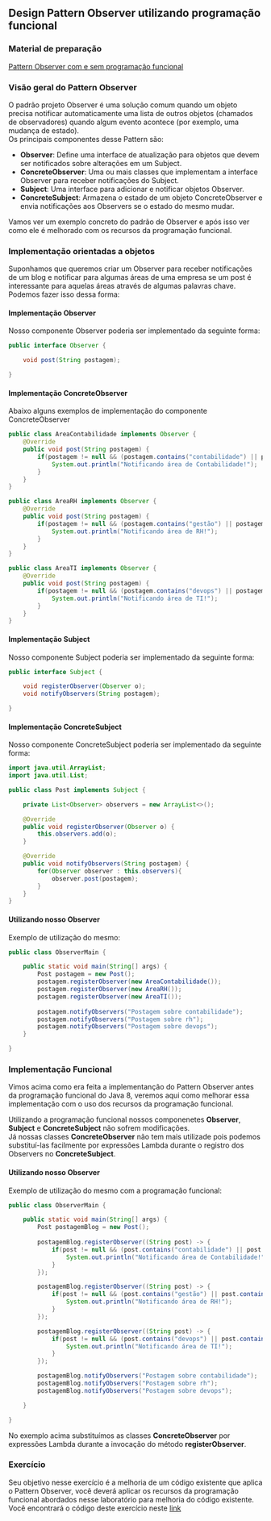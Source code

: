 ## Design Pattern Observer utilizando programação funcional

### Material de preparação
[Pattern Observer com e sem programação funcional](https://www.sourcecodeexamples.net/2018/05/refactoring-observer-design-pattern.html)

### Visão geral do Pattern Observer
O padrão projeto Observer é uma solução comum quando um objeto precisa notificar automaticamente uma lista de outros objetos (chamados de observadores) quando algum evento acontece 
(por exemplo, uma mudança de estado).<br/>
Os principais componentes desse Pattern são:
 * **Observer**: Define uma interface de atualização para objetos que devem ser notificados sobre alterações em um Subject.
 * **ConcreteObserver**: Uma ou mais classes que implementam a interface Observer para receber notificações do Subject.
 * **Subject**: Uma interface para adicionar e notificar objetos Observer.
 * **ConcreteSubject**: Armazena o estado de um objeto ConcreteObserver e envia notificações aos Observers se o estado do mesmo mudar.

Vamos ver um exemplo concreto do padrão de Observer e após isso ver como ele é melhorado com os recursos da programação funcional.

### Implementação orientadas a objetos
Suponhamos que queremos criar um Observer para receber notificações de um blog e notificar para algumas áreas de uma empresa se um post é interessante para aquelas áreas através de algumas palavras chave.<br/>
Podemos fazer isso dessa forma:

#### Implementação Observer
Nosso componente Observer poderia ser implementado da seguinte forma:
```java
public interface Observer {

    void post(String postagem);

}
```

#### Implementação ConcreteObserver
Abaixo alguns exemplos de implementação do componente ConcreteObserver
```java
public class AreaContabilidade implements Observer {
    @Override
    public void post(String postagem) {
        if(postagem != null && (postagem.contains("contabilidade") || postagem.contains("contábil"))){
            System.out.println("Notificando área de Contabilidade!");
        }
    }
}
```

```java
public class AreaRH implements Observer {
    @Override
    public void post(String postagem) {
        if(postagem != null && (postagem.contains("gestão") || postagem.contains("rh"))){
            System.out.println("Notificando área de RH!");
        }
    }
}
```

```java
public class AreaTI implements Observer {
    @Override
    public void post(String postagem) {
        if(postagem != null && (postagem.contains("devops") || postagem.contains("infraestrutura"))){
            System.out.println("Notificando área de TI!");
        }
    }
}
```

#### Implementação Subject
Nosso componente Subject poderia ser implementado da seguinte forma:
```java
public interface Subject {

    void registerObserver(Observer o);
    void notifyObservers(String postagem);

}
```

#### Implementação ConcreteSubject
Nosso componente ConcreteSubject poderia ser implementado da seguinte forma:
```java
import java.util.ArrayList;
import java.util.List;

public class Post implements Subject {

    private List<Observer> observers = new ArrayList<>();

    @Override
    public void registerObserver(Observer o) {
        this.observers.add(o);
    }

    @Override
    public void notifyObservers(String postagem) {
        for(Observer observer : this.observers){
            observer.post(postagem);
        }
    }
}
```

#### Utilizando nosso Observer
Exemplo de utilização do mesmo:
```java
public class ObserverMain {

    public static void main(String[] args) {
        Post postagem = new Post();
        postagem.registerObserver(new AreaContabilidade());
        postagem.registerObserver(new AreaRH());
        postagem.registerObserver(new AreaTI());
        
        postagem.notifyObservers("Postagem sobre contabilidade");
        postagem.notifyObservers("Postagem sobre rh");
        postagem.notifyObservers("Postagem sobre devops");
    }

}
```

### Implementação Funcional
Vimos acima como era feita a implementanção do Pattern Observer antes da programação funcional do Java 8, 
veremos aqui como melhorar essa implementação com o uso dos recursos da programação funcional.<br/>

Utilizando a programação funcional nossos componenetes **Observer**, **Subject** e **ConcreteSubject** não sofrem modificações.<br/>
Já nossas classes **ConcreteObserver** não tem mais utilizade pois podemos substituí-las facilmente por expressões Lambda durante o registro dos Observers no **ConcreteSubject**.<br/>

#### Utilizando nosso Observer
Exemplo de utilização do mesmo com a programação funcional:
```java
public class ObserverMain {

    public static void main(String[] args) {
        Post postagemBlog = new Post();
        
        postagemBlog.registerObserver((String post) -> {
            if(post != null && (post.contains("contabilidade") || post.contains("contábil"))){
                System.out.println("Notificando área de Contabilidade!");
            }
        });

        postagemBlog.registerObserver((String post) -> {
            if(post != null && (post.contains("gestão") || post.contains("rh"))){
                System.out.println("Notificando área de RH!");
            }
        });

        postagemBlog.registerObserver((String post) -> {
            if(post != null && (post.contains("devops") || post.contains("infraestrutura"))){
                System.out.println("Notificando área de TI!");
            }
        });

        postagemBlog.notifyObservers("Postagem sobre contabilidade");
        postagemBlog.notifyObservers("Postagem sobre rh");
        postagemBlog.notifyObservers("Postagem sobre devops");

    }

}
```

No exemplo acima substituímos as classes **ConcreteObserver** por expressões Lambda durante a invocação do método **registerObserver**.
### Exercício
Seu objetivo nesse exercício é a melhoria de um código existente que aplica o Pattern Observer, você deverá aplicar os recursos da programação funcional abordados nesse laboratório para melhoria do código existente.<br/>
Você encontrará o código deste exercício neste [link](https://github.com/corelioBH/design-app-java/tree/master/Programacao%20Funcional/src/laboratorio7/parte4/exercicio)